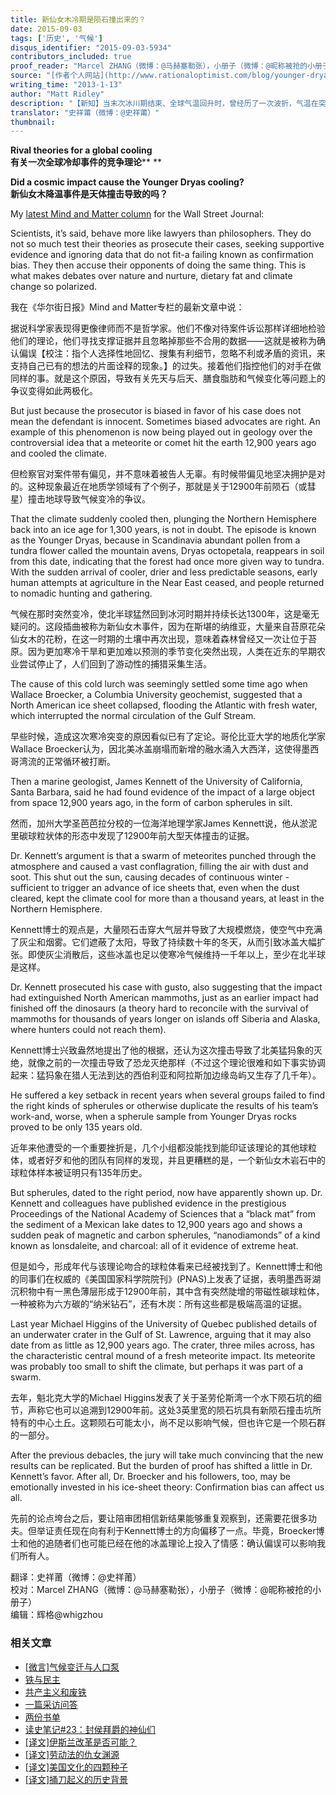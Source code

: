 ```yaml
---
title: 新仙女木冷期是陨石撞出来的？
date: 2015-09-03
tags: ['历史', '气候']
disqus_identifier: "2015-09-03-5934"
contributors_included: true
proof_reader: "Marcel ZHANG（微博：@马赫塞勒张），小册子（微博：@昵称被抢的小册子）"
source: "[作者个人网站](http://www.rationaloptimist.com/blog/younger-dryas.aspx)"
writing_time: "2013-1-13"
author: "Matt Ridley"
description: "【新知】当末次冰川期结束、全球气温回升时，曾经历了一次波折，气温在突然回到冰期水平，并持续了一千多年，对此，过去的流行理论认为，那是由北大西洋冰盖崩塌引起的冷暖洋流变化所导致，但去年的一项研究支持了另一种假说，里德利大人为我们做了介绍。"
translator: "史祥莆（微博：@史祥莆）"
thumbnail:
---
```


**Rival theories for a global cooling**  
**有关一次全球冷却事件的竞争理论**** **

**Did a cosmic impact cause the Younger Dryas cooling?**  
**新仙女木降温事件是天体撞击导致的吗？**

My [latest Mind and Matter column](http://online.wsj.com/article/SB10001424052702304537904577277442504539400.html) for the Wall Street Journal:

Scientists, it’s said, behave more like lawyers than philosophers. They do not so much test their theories as prosecute their cases, seeking supportive evidence and ignoring data that do not fit-a failing known as confirmation bias. They then accuse their opponents of doing the same thing. This is what makes debates over nature and nurture, dietary fat and climate change so polarized.

我在《华尔街日报》Mind and Matter专栏的最新文章中说：

据说科学家表现得更像律师而不是哲学家。他们不像对待案件诉讼那样详细地检验他们的理论，他们寻找支撑证据并且忽略掉那些不合用的数据——这就是被称为确认偏误【校注：指个人选择性地回忆、搜集有利细节，忽略不利或矛盾的资讯，来支持自己已有的想法的片面诠释的现象。】的过失。接着他们指控他们的对手在做同样的事。就是这个原因，导致有关先天与后天、膳食脂肪和气候变化等问题上的争议变得如此两极化。

But just because the prosecutor is biased in favor of his case does not mean the defendant is innocent. Sometimes biased advocates are right. An example of this phenomenon is now being played out in geology over the controversial idea that a meteorite or comet hit the earth 12,900 years ago and cooled the climate.

但检察官对案件带有偏见，并不意味着被告人无辜。有时候带偏见地坚决拥护是对的。这种现象最近在地质学领域有了个例子，那就是关于12900年前陨石（或彗星）撞击地球导致气候变冷的争议。

That the climate suddenly cooled then, plunging the Northern Hemisphere back into an ice age for 1,300 years, is not in doubt. The episode is known as the Younger Dryas, because in Scandinavia abundant pollen from a tundra flower called the mountain avens, Dryas octopetala, reappears in soil from this date, indicating that the forest had once more given way to tundra. With the sudden arrival of cooler, drier and less predictable seasons, early human attempts at agriculture in the Near East ceased, and people returned to nomadic hunting and gathering.

气候在那时突然变冷，使北半球猛然回到冰河时期并持续长达1300年，这是毫无疑问的。这段插曲被称为新仙女木事件，因为在斯堪的纳维亚，大量来自苔原花朵仙女木的花粉，在这一时期的土壤中再次出现，意味着森林曾经又一次让位于苔原。因为更加寒冷干旱和更加难以预测的季节变化突然出现，人类在近东的早期农业尝试停止了，人们回到了游动性的捕猎采集生活。

The cause of this cold lurch was seemingly settled some time ago when Wallace Broecker, a Columbia University geochemist, suggested that a North American ice sheet collapsed, flooding the Atlantic with fresh water, which interrupted the normal circulation of the Gulf Stream.

早些时候，造成这次寒冷突变的原因看似已有了定论。哥伦比亚大学的地质化学家Wallace Broecker认为，因北美冰盖崩塌而新增的融水涌入大西洋，这使得墨西哥湾流的正常循环被打断。

Then a marine geologist, James Kennett of the University of California, Santa Barbara, said he had found evidence of the impact of a large object from space 12,900 years ago, in the form of carbon spherules in silt.

然而，加州大学圣芭芭拉分校的一位海洋地理学家James Kennett说，他从淤泥里碳球粒状体的形态中发现了12900年前大型天体撞击的证据。

Dr. Kennett’s argument is that a swarm of meteorites punched through the atmosphere and caused a vast conflagration, filling the air with dust and soot. This shut out the sun, causing decades of continuous winter -sufficient to trigger an advance of ice sheets that, even when the dust cleared, kept the climate cool for more than a thousand years, at least in the Northern Hemisphere.

Kennett博士的观点是，大量陨石击穿大气层并导致了大规模燃烧，使空气中充满了灰尘和烟雾。它们遮蔽了太阳，导致了持续数十年的冬天，从而引致冰盖大幅扩张。即使灰尘消散后，这些冰盖也足以使寒冷气候维持一千年以上，至少在北半球是这样。

Dr. Kennett prosecuted his case with gusto, also suggesting that the impact had extinguished North American mammoths, just as an earlier impact had finished off the dinosaurs (a theory hard to reconcile with the survival of mammoths for thousands of years longer on islands off Siberia and Alaska, where hunters could not reach them).

Kennett博士兴致盎然地提出了他的根据，还认为这次撞击导致了北美猛犸象的灭绝，就像之前的一次撞击导致了恐龙灭绝那样（不过这个理论很难和如下事实协调起来：猛犸象在猎人无法到达的西伯利亚和阿拉斯加边缘岛屿又生存了几千年）。

He suffered a key setback in recent years when several groups failed to find the right kinds of spherules or otherwise duplicate the results of his team’s work-and, worse, when a spherule sample from Younger Dryas rocks proved to be only 135 years old.

近年来他遭受的一个重要挫折是，几个小组都没能找到能印证该理论的其他球粒体，或者好歹和他的团队有同样的发现，并且更糟糕的是，一个新仙女木岩石中的球粒体样本被证明只有135年历史。

But spherules, dated to the right period, now have apparently shown up. Dr. Kennett and colleagues have published evidence in the prestigious Proceedings of the National Academy of Sciences that a “black mat” from the sediment of a Mexican lake dates to 12,900 years ago and shows a sudden peak of magnetic and carbon spherules, “nanodiamonds” of a kind known as lonsdaleite, and charcoal: all of it evidence of extreme heat.

但是如今，形成年代与该理论吻合的球粒体看来已经被找到了。Kennett博士和他的同事们在权威的《美国国家科学院院刊》(PNAS)上发表了证据，表明墨西哥湖沉积物中有一黑色薄层形成于12900年前，其中含有突然陡增的带磁性碳球粒体，一种被称为六方碳的“纳米钻石”，还有木炭：所有这些都是极端高温的证据。

Last year Michael Higgins of the University of Quebec published details of an underwater crater in the Gulf of St. Lawrence, arguing that it may also date from as little as 12,900 years ago. The crater, three miles across, has the characteristic central mound of a fresh meteorite impact. Its meteorite was probably too small to shift the climate, but perhaps it was part of a swarm.

去年，魁北克大学的Michael Higgins发表了关于圣劳伦斯湾一个水下陨石坑的细节，声称它也可以追溯到12900年前。这处3英里宽的陨石坑具有新陨石撞击坑所特有的中心土丘。这颗陨石可能太小，尚不足以影响气候，但也许它是一个陨石群的一部分。

After the previous debacles, the jury will take much convincing that the new results can be replicated. But the burden of proof has shifted a little in Dr. Kennett’s favor. After all, Dr. Broecker and his followers, too, may be emotionally invested in his ice-sheet theory: Confirmation bias can affect us all.

先前的论点垮台之后，要让陪审团相信新结果能够重复观察到，还需要花很多功夫。但举证责任现在向有利于Kennett博士的方向偏移了一点。毕竟，Broecker博士和他的追随者们也可能已经在他的冰盖理论上投入了情感：确认偏误可以影响我们所有人。


翻译：史祥莆（微博：@史祥莆）  
校对：Marcel ZHANG（微博：@马赫塞勒张），小册子（微博：@昵称被抢的小册子）  
编辑：辉格@whigzhou


### 相关文章

* [[微言]气候变迁与人口泵](https://headsalon.org/archives/4829.html "[微言]气候变迁与人口泵")
* [铁与民主](https://headsalon.org/archives/7815.html "铁与民主")
* [共产主义和废铁](https://headsalon.org/archives/7658.html "共产主义和废铁")
* [一篇采访问答](https://headsalon.org/archives/7586.html "一篇采访问答")
* [两份书单](https://headsalon.org/archives/7748.html "两份书单")
* [读史笔记#23：封侯拜爵的神仙们](https://headsalon.org/archives/7495.html "读史笔记#23：封侯拜爵的神仙们")
* [[译文]伊斯兰改革是否可能？](https://headsalon.org/archives/7474.html "[译文]伊斯兰改革是否可能？")
* [[译文]劳动法的仇女渊源](https://headsalon.org/archives/7466.html "[译文]劳动法的仇女渊源")
* [[译文]美国文化的四颗种子](https://headsalon.org/archives/7454.html "[译文]美国文化的四颗种子")
* [[译文]捅刀起义的历史背景](https://headsalon.org/archives/7438.html "[译文]捅刀起义的历史背景")
